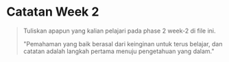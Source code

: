 # Catatan Week 2

> Tuliskan apapun yang kalian pelajari pada phase 2 week-2 di file ini.
>
> "Pemahaman yang baik berasal dari keinginan untuk terus belajar, dan catatan adalah langkah pertama menuju pengetahuan yang dalam."
